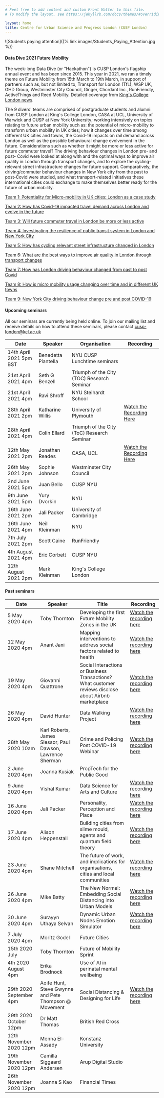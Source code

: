 ```yaml
---
# Feel free to add content and custom Front Matter to this file.
# To modify the layout, see https://jekyllrb.com/docs/themes/#overriding-theme-defaults

layout: home
title: Centre for Urban Science and Progress London (CUSP London)
---
```


![Students paying attention]({% link images/Students_Paying_Attention.jpg %})

#### Data Dive 2021 Future Mobility
The week-long Data Dive (or "Hackathon") is CUSP London's flagship annual event and has been since 2015. This year in 2021, we ran a timely theme on Future Mobility from 15th March to 19th March, in support of partners such as, but not limited to, Transport for London (TfL), WSP UK, GHD Group, Westminster City Council, Ginger, Chordant Inc., RunFriendly, ActiveThings and Reed Mobility. Detailed coverage from [King's College London news](https://www.kcl.ac.uk/news/looking-towards-the-future-of-urban-mobility).

The 9 divers' teams are comprised of postgraduate students and alumni from CUSP London at King's College London, CASA at UCL, University of Warwick and CUSP at New York University; working intensively on topics relating to future urban mobility such as: the potential of micro-mobility to transform urban mobility in UK cities; how it changes over time among different UK cities and towns, the Covid-19 impacts on rail demand across London as well as the possible behavioural change evolvement in the future. Considerations such as whether it might be more or less active for future commuter travel? The driving behaviour changes in London pre- and post- Covid were looked at along with and the optimal ways to improve air quality in London through transport changes, and to explore the cycling-relevant street infrastructure changes for future support. Comparatively, the driving/commuter behaviour changes in New York city from the past to post-Covid were studied, and what transport-related initiatives these international cities could exchange to make themselves better ready for the future of urban mobility.

[Team 1: Potentiality for Micro-mobility in UK cities: London as a case study](https://media.kcl.ac.uk/media/DataDive2021_Team1_Potential+for+micro-mobility+in+UK+cities_London+as+a+case+study/1_v0w0stwc)

[Team 2: How has Covid-19 impacted travel demand across London and evolve in the future](https://media.kcl.ac.uk/media/DataDive2021_Team2_How+has+Covid-19+impacted+travel+demand+across+London+and+evolve+in+the+future/1_de2mw3jj)

[Team 3: Will future commuter travel in London be more or less active](https://media.kcl.ac.uk/media/DataDive2021_Team3_Will+future+commuter+travel+in+London+be+more+or+less+activeF/1_cxafiz66)

[Team 4: Investigating the resilience of public transit system in London and New York City](https://media.kcl.ac.uk/media/DataDive2021_Team4_Investigating+the+resilience+of+public+transit+system+in+LDN+%26+NYC/1_9xvazhn3)     

[Team 5: How has cycling relevant street infrastructure changed in London](https://media.kcl.ac.uk/media/DataDive2021_Team5_How+has+cycling+relevant+street+infrastructure+changed+in+London+and+suggest+for+future/1_ilmylago)   

[Team 6: What are the best ways to improve air quality in London through transport changes](https://media.kcl.ac.uk/media/DataDive2021_Team6_What+are+the+best+ways+to+improve+air+quality+in+London+through+transport+changes/1_nxj5m0xo)

[Team 7: How has London driving behaviour changed from past to post Covid](https://media.kcl.ac.uk/media/DataDive2021_Team7_How+has+London+driving+behaviour+changed+from+past+to+post-CovidF/1_la7d6wcl)

[Team 8: How is micro mobility usage changing over time and in different UK towns](https://media.kcl.ac.uk/media/How+is+micro+mobility+usage+changing+over+time+and+in+different+UK+towns/1_wk8mkhkn)

[Team 9: New York City driving behaviour change pre and post COVID-19](https://media.kcl.ac.uk/media/DataDive2021_Team9_New+York+City+Driving+Behaviour+change+pre+%26+post+COVID-19/1_0y9hpc78)

#### Upcoming seminars

All our seminars are currently being held online.
To join our mailing list and receive details on how to attend these seminars, please contact
[cusp-london@kcl.ac.uk](mailto:cusp-london@kcl.ac.uk)

| Date | Speaker | Organisation | Recording |
|------------------|-------------|--------------|------------------|
|14th April 2021 5pm BST|Benedetta Piantella| NYU CUSP Lunchtime seminars|
|21st April 2021 4pm | Seth G Benzell| Triumph of the City (TOC) Research Seminar|
|21st April 2021 4pm | Ravi Shroff| NYU Steihardt School|
|28th April 2021 2pm | Katharine Willis| University of Plymouth|[Watch the Recording Here](https://media.kcl.ac.uk/media/CUSP+London+Seminar+Series+-+Professor+Katharine+Willis+-+Greening+the+smart+city-+smart+parks/1_ilmay3ag)|
|28th April 2021 4pm | Colin Ellard| Triumph of the City (ToC) Research Seminar|
|12th May 2021 2pm | Jonathan Reades| CASA, UCL|[Watch the Recording Here](https://media.kcl.ac.uk/media/CUSP+London+Seminar+Series+-+Associate+Prof+Jonathan+Reades+CASA%2C+UCL+-+Making+Big+Data+Small_+Investigating+London%E2%80%99s+Small+and+Social+Housing+Dynamics/1_2h6riw5f)
|26th May 2021 2pm |Sophie Johnson|Westminster City Council|
|2nd June 2021 5pm | Juan Bello| CUSP NYU|
|9th June 2021 5pm | Yury Dvorkin| NYU 
|16th June 2021 2pm | Jali Packer|University of Cambridge|
|16th June 2021 4pm | Neil Kleinman| NYU|
|7th July 2021 2pm | Scott Caine| RunFriendly|
|4th August 2021 4pm| Eric Corbett| CUSP NYU|
|12th August 2021 2pm| Mark Kleinman| King's College London|

#### Past seminars

| Date | Speaker | Title | Recording |
|------------------|-------------|--------------|------------------|
| 5 May 2020 4pm | Toby Thornton | Developing the first Future Mobility Zones in the UK | [Watch the recording here](https://media.kcl.ac.uk/media/CUSP+London+Series+Seminar+%281%29A+A+human-centric+overview+of+Future+Mobility_Toby+Thornton/1_tr019g1i)|
| 12 May 2020 4pm | Anant Jani | Mapping interventions to address social factors related to health | [Watch the recording here](https://media.kcl.ac.uk/media/CUSP+London+Series+Seminar+%282%29A+Mapping+interventions+to+address+social+factors+related+to+health_Anant+Jani+/1_ta1zqm70)|
| 19 May 2020 4pm | Giovanni Quattrone | Social Interactions or Business Transactions? What customer reviews disclose about Airbnb marketplace | [Watch the recording here](https://media.kcl.ac.uk/media/CUSP+London+Series+Seminar+%283%29A+AirbnbA+Social+Interactions+or+Business+Transaction_Giovanni+Quattrone/1_izputp1d)|
| 26 May 2020 4pm | David Hunter | Data Walking Project | [Watch the recording here](https://media.kcl.ac.uk/media/CUSP+London+Series+Seminar+%284%29A+Data+Walking+Project_David+Hunter/1_pa7h9ff0) |
|28th May 2020 10am |Karl Roberts, James Slessor, Paul Dawson, Lawrence Sherman | Crime and Policing Post COVID-19 Webinar | [Watch the recording here](https://web.microsoftstream.com/video/5854c8b6-7052-4ce8-a338-ef98df165175)|
| 2 June 2020 4pm |Joanna Kusiak | PropTech for the Public Good | |
| 9 June 2020 4pm | Vishal Kumar | Data Science for Arts and Culture | [Watch the recording here](https://media.kcl.ac.uk/media/CUSP+London+Series+Seminar+%286%29A+Data+Science+for+Arts+and+Culture_Vishal+Kumar/1_enc0ak0x) |
| 16 June 2020 4pm | Jali Packer | Personality, Perception and Place | [Watch the recording here](https://media.kcl.ac.uk/media/CUSP+London+Series+Seminar+%286%29A+Personality%2C+Perception+and+Place_Jali+Packer/1_idrsnx33) |
| 17 June 2020 4pm | Alison Heppenstall | Building cities from slime mould, agents and quantum field theory | [Watch the recording here](https://media.kcl.ac.uk/media/CUSP+London+Series+Seminar+%288%29A+Building+cities+from+slime+mould%2C+agents+and+quantum+field+theory_Professor+Alison+Heppenstall/1_k9wrlud6) |
| 23 June 2020 4pm | Shane Mitchell | The future of work, and implications for organisations, cities and local communities | [Watch the recording here](https://media.kcl.ac.uk/media/CUSP+London+Series+Seminar+%289%29A+The+Future+of+Work_Shane+Mitchell/1_1lliwrr3) |
| 26 June 2020 4pm | Mike Batty | The New Normal: Embedding Social Distancing into Urban Models | [Watch the recording here](https://media.kcl.ac.uk/media/CUSP+London+Series+Seminar+%2810%29A+The+New+NormalA+Embedding+Social+Distancing+into+Urban+Models_Michael+Batty/1_8bkv4y0q) |
| 30 June 2020 4pm | Surayyn Uthaya Selvan | Dynamic Urban Nodes Emotion Simulator | [Watch the recording here](https://media.kcl.ac.uk/media/CUSP+London+Series+Seminar+%2811%29A+Dynamic+Urban+Nodes+Emotion+Simulator_Surayyn+Uthaya+Selvan/1_q5e9qzl8) |
| 7 July 2020 4pm | Moritz Godel | Future Cities |      |
| 15th 2020 July | Toby Thornton | Future of Mobility Sprint |    |
| 4th 2020 August 4pm | Erika Brodnock | Use of AI in perinatal mental wellbeing |  |
| 29th 2020 September 4pm | Aoife Hunt, Steve Gwynne and Pete Thompson @ Movement | Social Distancing & Designing for Life| [Watch the recording here](https://media.kcl.ac.uk/media/CUSP+London+Series+Seminar+%2815%29A+Social+distancing_Movement/1_chks90y6) |
|29th 2020 October 12pm | Dr Matt Thomas| British Red Cross|
|12th November 2020 12pm | Menna El-Assady| Konstanz University|
|19th November 2020 12pm | Camilla Siggaard Andersen| Arup Digital Studio|
|26th November 2020 12pm | Joanna S Kao| Financial Times||
